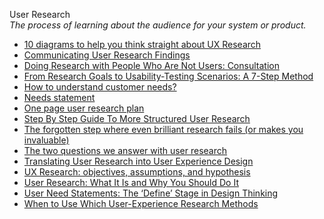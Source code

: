 User Research  
_The process of learning about the audience for your system or product._

*   [10 diagrams to help you think straight about UX Research](https://www.userfocus.co.uk/articles/think-straight-about-UX-Research.html)
*   [Communicating User Research Findings](http://www.uxmatters.com/mt/archives/2012/02/communicating-user-research-findings.php)
*   [Doing Research with People Who Are Not Users: Consultation](https://www.uxmatters.com/mt/archives/2017/08/doing-research-with-people-who-are-not-users-consultation.php)
*   [From Research Goals to Usability-Testing Scenarios: A 7-Step Method](https://www.nngroup.com/articles/ux-research-goals-to-scenarios/)
*   [How to understand customer needs?](https://uxplanet.org/how-to-understand-customer-needs-22a987f92a71)
*   [Needs statement](https://www.ibm.com/design/thinking/page/toolkit/activity/needs-statements)  
*   [One page user research plan](http://uxdesign.smashingmagazine.com/2012/01/26/ux-research-plan-stakeholders-love/)  
*   [Step By Step Guide To More Structured User Research](http://blog.usabilla.com/step-by-step-guide-to-more-structured-user-research/)  
*   [The forgotten step where even brilliant research fails (or makes you invaluable)](https://uxdesign.cc/the-forgotten-step-where-even-brilliant-research-fails-or-makes-you-invaluable-6ddec8481c80)  
*   [The two questions we answer with user research](http://www.userfocus.co.uk/articles/the_two_questions_we_answer_with_user_research.html)  
*   [Translating User Research into User Experience Design](https://xd.adobe.com/ideas/process/user-research/translating-user-research-into-ux-design/)  
*   [UX Research: objectives, assumptions, and hypothesis](https://uxdesign.cc/ux-research-objectives-assumption-and-hypothesis-44ec785e394f)  
*   [User Research: What It Is and Why You Should Do It](https://www.interaction-design.org/literature/article/user-research-what-it-is-and-why-you-should-do-it)  
*   [User Need Statements: The ‘Define’ Stage in Design Thinking](https://www.nngroup.com/articles/user-need-statements/)  
*   [When to Use Which User-Experience Research Methods](https://www.nngroup.com/articles/which-ux-research-methods/)  
